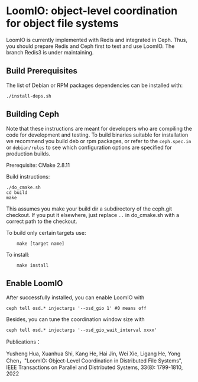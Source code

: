 # LoomIO: object-level coordination for object file systems

LoomIO is currently implemented with Redis and integrated in Ceph. Thus, you should prepare Redis and Ceph first to test and use LoomIO.
The branch Redis3 is under maintaining.

## Build Prerequisites

The list of Debian or RPM packages dependencies can be installed with:

	./install-deps.sh


## Building Ceph

Note that these instructions are meant for developers who are
compiling the code for development and testing.  To build binaries
suitable for installation we recommend you build deb or rpm packages,
or refer to the `ceph.spec.in` or `debian/rules` to see which
configuration options are specified for production builds.

Prerequisite: CMake 2.8.11

Build instructions:

	./do_cmake.sh
	cd build
	make

This assumes you make your build dir a subdirectory of the ceph.git
checkout. If you put it elsewhere, just replace `..` in do_cmake.sh with a
correct path to the checkout.

To build only certain targets use:

        make [target name]

To install:

        make install
 
## Enable LoomIO

After successfully installed, you can enable LoomIO with 
	
	ceph tell osd.* injectargs '--osd_gio 1' #0 means off
Besides, you can tune the coordination window size with	
	
	ceph tell osd.* injectargs '--osd_gio_wait_interval xxxx'



Publications：

Yusheng Hua, Xuanhua Shi, Kang He, Hai Jin, Wei Xie, Ligang He, Yong Chen，"LoomIO: Object-Level Coordination in Distributed File Systems", IEEE Transactions on Parallel and Distributed Systems, 33(8): 1799-1810, 2022
